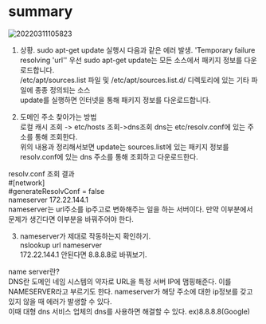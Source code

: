 # summary
![20220311105823](https://user-images.githubusercontent.com/96465753/157787457-268fdf5d-67f5-45bf-b4bd-c2ba316b9ee5.png) <br>
1. 상황.
sudo apt-get update 실행시 다음과 같은 에러 발생.
'Temporary failure resolving 'url''
우선 sudo apt-get update는 모든 소스에서 패키지 정보를 다운로드합니다.<br>
/etc/apt/sources.list 파일 및 /etc/apt/sources.list.d/ 디렉토리에 있는 기타 파일에 종종 정의되는 소스<br>
update를 실행하면 인터넷을 통해 패키지 정보를 다운로드합니다.

2. 도메인 주소 찾아가는 방법<br>
로컬 캐시 조회 -> etc/hosts 조회->dns조회
dns는 etc/resolv.conf에 있는 주소를 통해 조회한다.<br>
위의 내용과 정리해서보면 update는 sources.list에 있는 패키지 정보를 resolv.conf에 있는 dns 주소를 통해 조회하고 다운로드한다.<br>

resolv.conf 조회 결과<br>
#[network]<br>
#generateResolvConf = false<br>
nameserver 172.22.144.1<br>
nameserver는 url주소를 ip주고로 변화해주는 일을 하는 서버이다.
만약 이부분에서 문제가 생긴다면 이부분을 바꿔주어야 한다.

3. nameserver가 제대로 작동하는지 확인하기.<br>
nslookup url nameserver<br>
172.22.144.1 안된다면 8.8.8.8로 바꿔보기.<br>

name server란?<br>
DNS란 도메인 네임 시스템의 약자로 URL을 특정 서버 IP에 맴핑해준다. 이를 NAMESERVER라고 부르기도 한다. nameserver가 해당 주소에 대한 ip정보를 갖고 있지 않을 때 에러가 발생할 수 있다.<br>
이때 대형 dns 서비스 업체의 dns를 사용하면 해결할 수 있다. ex)8.8.8.8(Google)<br>


